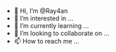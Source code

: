 - 👋 Hi, I’m @Ray4an
- 👀 I’m interested in ...
- 🌱 I’m currently learning ...
- 💞️ I’m looking to collaborate on ...
- 📫 How to reach me ...

<!---
Ray4an/Ray4an is a ✨ special ✨ repository because its `README.md` (this file) appears on your GitHub profile.
You can click the Preview link to take a look at your changes.
--->
